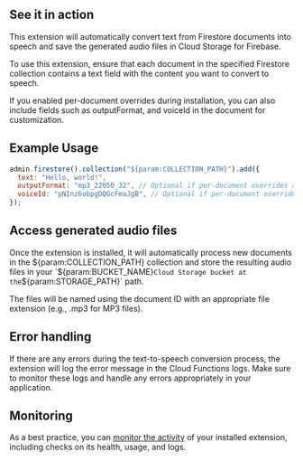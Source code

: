 ## See it in action

This extension will automatically convert text from Firestore documents into speech and save the generated audio files in Cloud Storage for Firebase.

To use this extension, ensure that each document in the specified Firestore collection contains a text field with the content you want to convert to speech.

If you enabled per-document overrides during installation, you can also include fields such as outputFormat, and voiceId in the document for customization.

## Example Usage

```javascript
admin.firestore().collection("${param:COLLECTION_PATH}").add({
  text: "Hello, world!",
  outputFormat: "mp3_22050_32", // Optional if per-document overrides are enabled
  voiceId: "pNInz6obpgDQGcFmaJgB", // Optional if per-document overrides are enabled
});
```

## Access generated audio files

Once the extension is installed, it will automatically process new documents in the ${param:COLLECTION_PATH} collection and store the resulting audio files in your `${param:BUCKET_NAME}`Cloud Storage bucket at the`${param:STORAGE_PATH}` path.

The files will be named using the document ID with an appropriate file extension (e.g., .mp3 for MP3 files).

## Error handling

If there are any errors during the text-to-speech conversion process, the extension will log the error message in the Cloud Functions logs. Make sure to monitor these logs and handle any errors appropriately in your application.

## Monitoring

As a best practice, you can [monitor the activity](https://firebase.google.com/docs/extensions/manage-installed-extensions#monitor) of your installed extension, including checks on its health, usage, and logs.

